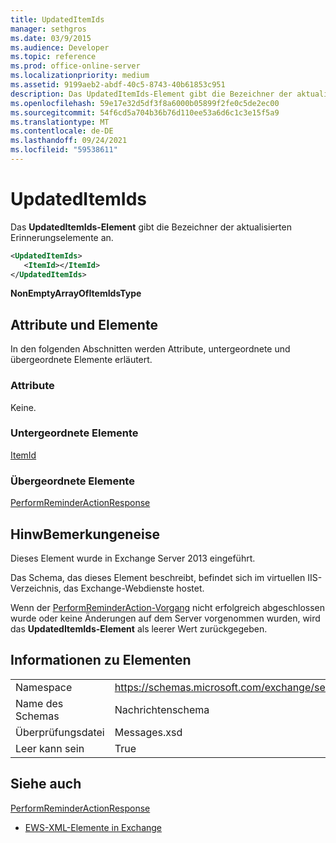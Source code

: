 ```yaml
---
title: UpdatedItemIds
manager: sethgros
ms.date: 03/9/2015
ms.audience: Developer
ms.topic: reference
ms.prod: office-online-server
ms.localizationpriority: medium
ms.assetid: 9199aeb2-abdf-40c5-8743-40b61853c951
description: Das UpdatedItemIds-Element gibt die Bezeichner der aktualisierten Erinnerungselemente an.
ms.openlocfilehash: 59e17e32d5df3f8a6000b05899f2fe0c5de2ec00
ms.sourcegitcommit: 54f6cd5a704b36b76d110ee53a6d6c1c3e15f5a9
ms.translationtype: MT
ms.contentlocale: de-DE
ms.lasthandoff: 09/24/2021
ms.locfileid: "59538611"
---
```

# <a name="updateditemids"></a>UpdatedItemIds

Das **UpdatedItemIds-Element** gibt die Bezeichner der aktualisierten Erinnerungselemente an. 
  
```XML
<UpdatedItemIds>
   <ItemId></ItemId>
</UpdatedItemIds>

```

 **NonEmptyArrayOfItemIdsType**
## <a name="attributes-and-elements"></a>Attribute und Elemente

In den folgenden Abschnitten werden Attribute, untergeordnete und übergeordnete Elemente erläutert.
  
### <a name="attributes"></a>Attribute

Keine.
  
### <a name="child-elements"></a>Untergeordnete Elemente

[ItemId](itemid.md)
  
### <a name="parent-elements"></a>Übergeordnete Elemente

[PerformReminderActionResponse](performreminderactionresponse.md)
  
## <a name="remarks"></a>HinwBemerkungeneise

Dieses Element wurde in Exchange Server 2013 eingeführt.
  
Das Schema, das dieses Element beschreibt, befindet sich im virtuellen IIS-Verzeichnis, das Exchange-Webdienste hostet.
  
Wenn der [PerformReminderAction-Vorgang](performreminderaction-operation.md) nicht erfolgreich abgeschlossen wurde oder keine Änderungen auf dem Server vorgenommen wurden, wird das **UpdatedItemIds-Element** als leerer Wert zurückgegeben. 
  
## <a name="element-information"></a>Informationen zu Elementen

|||
|:-----|:-----|
|Namespace  <br/> |https://schemas.microsoft.com/exchange/services/2006/messages  <br/> |
|Name des Schemas  <br/> |Nachrichtenschema  <br/> |
|Überprüfungsdatei  <br/> |Messages.xsd  <br/> |
|Leer kann sein  <br/> |True  <br/> |
   
## <a name="see-also"></a>Siehe auch



[PerformReminderActionResponse](performreminderactionresponse.md)


- [EWS-XML-Elemente in Exchange](ews-xml-elements-in-exchange.md)

